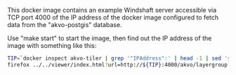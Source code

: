This docker image contains an example Windshaft server
accessible via TCP port 4000 of the IP address of the docker image
configured to fetch data from the "akvo-postgis" database.

Use "make start" to start the image, then find out the IP address
of the image with something like this:

```sh
TIP=`docker inspect akvo-tiler | grep '"IPAddress":' | head -1 | sed 's/.*: "//;s/".*//'`
firefox ../../viewer/index.html?url=http://${TIP}:4000/akvo/layergroup
```
